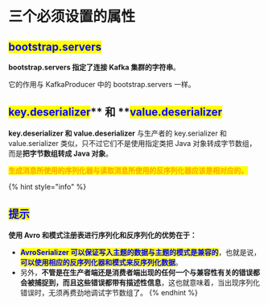 # 三个必须设置的属性

## <mark style="color:blue;">**bootstrap.servers**</mark>

**bootstrap.servers 指定了连接 Kafka 集群的字符串**。

它的作用与 KafkaProducer 中的 bootstrap.servers 一样。

## <mark style="color:blue;">**key.deserializer**</mark>** 和 **<mark style="color:blue;">**value.deserializer**</mark>

**key.deserializer 和 value.deserializer** 与生产者的 key.serializer 和 value.serializer 类似，只不过它们不是使用指定类把 Java 对象转成字节数组，而是**把字节数组转成 Java 对象**。

<mark style="color:orange;">**生成消息所使用的序列化器与读取消息所使用的反序列化器应该是相对应的。**</mark>

{% hint style="info" %}
## <mark style="color:blue;">提示</mark>

**使用 Avro 和模式注册表进行序列化和反序列化的优势在于：**

* <mark style="color:blue;">**AvroSerializer 可以保证写入主题的数据与主题的模式是兼容的**</mark>，也就是说，<mark style="color:blue;">**可以使用相应的反序列化器和模式来反序列化数据**</mark>。
* 另外，**不管是在生产者端还是消费者端出现的任何一个与兼容性有关的错误都会被捕捉到，而且这些错误都带有描述性信息**，这也就意味着，当出现序列化错误时，无须再费劲地调试字节数组了。
{% endhint %}
